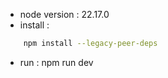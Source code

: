 * node version : 22.17.0
* install :
```sh
    npm install --legacy-peer-deps
```
* run : npm run dev